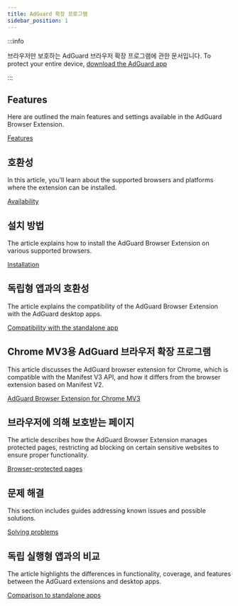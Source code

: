```yaml
---
title: AdGuard 확장 프로그램
sidebar_position: 1
---
```


:::info

브라우저만 보호하는 AdGuard 브라우저 확장 프로그램에 관한 문서입니다. To protect your entire device, [download the AdGuard app](https://adguard.com/download.html?auto=true)

:::

## Features

Here are outlined the main features and settings available in the AdGuard Browser Extension.

[Features](/adguard-browser-extension/features)

## 호환성

In this article, you'll learn about the supported browsers and platforms where the extension can be installed.

[Availability](/adguard-browser-extension/availability)

## 설치 방법

The article explains how to install the AdGuard Browser Extension on various supported browsers.

[Installation](/adguard-browser-extension/installation)

## 독립형 앱과의 호환성

The article explains the compatibility of the AdGuard Browser Extension with the AdGuard desktop apps.

[Compatibility with the standalone app](/adguard-browser-extension/compatibility)

## Chrome MV3용 AdGuard 브라우저 확장 프로그램

This article discusses the AdGuard browser extension for Chrome, which is compatible with the Manifest V3 API, and how it differs from the browser extension based on Manifest V2.

[AdGuard Browser Extension for Chrome MV3](/adguard-browser-extension/mv3-version/)

## 브라우저에 의해 보호받는 페이지

The article describes how the AdGuard Browser Extension manages protected pages, restricting ad blocking on certain sensitive websites to ensure proper functionality.

[Browser-protected pages](/adguard-browser-extension/protected-pages)

## 문제 해결

This section includes guides addressing known issues and possible solutions.

[Solving problems](/adguard-browser-extension/solving-problems)

## 독립 실행형 앱과의 비교

The article highlights the differences in functionality, coverage, and features between the AdGuard extensions and desktop apps.

[Comparison to standalone apps](/adguard-browser-extension/comparison-standalone)
